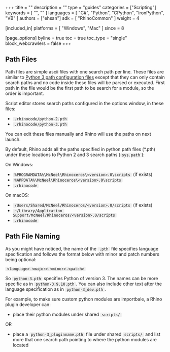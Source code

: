 +++
title = ""
description = ""
type = "guides"
categories = ["Scripting"]
keywords = [ "", "" ]
languages = [ "C#", "Python", "CPython", "IronPython", "VB" ]
authors = ["ehsan"]
sdk = [ "RhinoCommon" ]
weight = 4

[included_in]
platforms = [ "Windows", "Mac" ]
since = 8

[page_options]
byline = true
toc = true
toc_type = "single"
block_webcrawlers = false
+++

<style>
    .main-content img { zoom: 50%; }
    code {
        background-color: #efefef;
        padding-left: 5px;
        padding-right: 5px;
        border-radius: 3px;
    }
</style>

## Path Files

Path files are simple ascii files with one search path per line. These files are similar to [Python 3 path configuration files](https://docs.python.org/3/library/site.html) except that they can only contain search paths and no code inside these files will be parsed or executed. First path in the file would be the first path to be search for a module, so the order is important.

Script editor stores search paths configured in the options window, in these files:

- `.rhinocode/python-2.pth`
- `.rhinocode/python-3.pth`

You can edit these files manually and Rhino will use the paths on next launch.

By default, Rhino adds all the paths specified in python path files (*.pth) under these locations to Python 2 and 3 search paths (`sys.path`):

On Windows:

- `%PROGRAMDATA%\McNeel\Rhinoceros\<version>.0\scripts` (if exists)
- `%APPDATA%\McNeel\Rhinoceros\<version>.0\scripts`
- `.rhinocode`

On macOS:

- `/Users/Shared/McNeel/Rhinoceros/<version>.0/scripts` (if exists)
- `~/Library/Application Support/McNeel/Rhinoceros/<version>.0/scripts`
- `.rhinocode`

## Path File Naming

As you might have noticed, the name of the `.pth` file specifies language specification and follows the format below with minor and patch numbers being optional:

`<language>-<major>.<minor>.<patch>`

So `python-3.pth` specifies Python of version 3. The names can be more specific as in `python-3.9.10.pth`. You can also include other text after the language specification as in `python-3_dev.pth`.

For example, to make sure custom python modules are importbale, a Rhino plugin developer can:

- place their python modules under shared `scripts/`

OR

- place a `python-3_pluginname.pth` file under shared `scripts/` and list more that one search path pointing to where the python modules are located